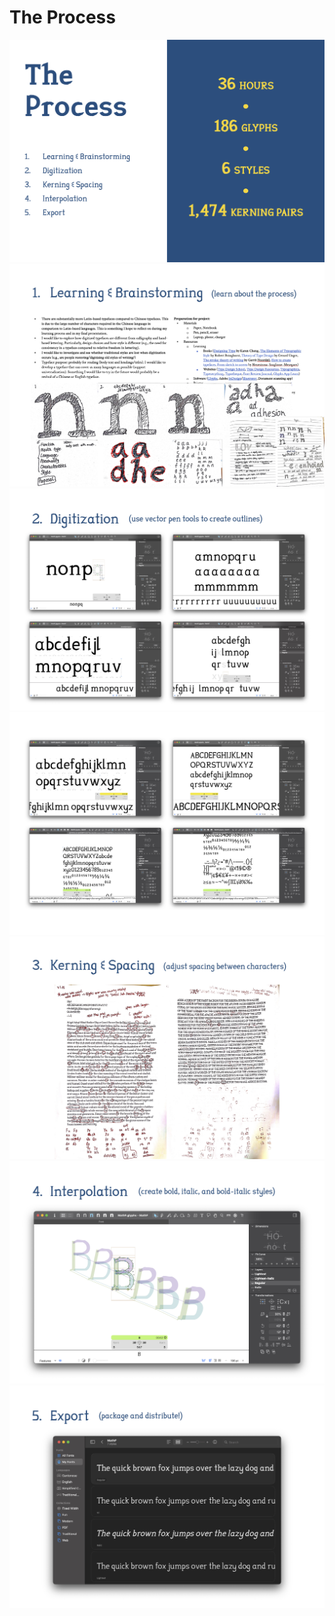 # The Process
![](https://github.com/ChJus/Eternum/blob/main/docs/assets/images/3.png)
![](https://github.com/ChJus/Eternum/blob/main/docs/assets/images/4.jpg)
![](https://github.com/ChJus/Eternum/blob/main/docs/assets/images/5.jpg)
![](https://github.com/ChJus/Eternum/blob/main/docs/assets/images/6.jpg)
![](https://github.com/ChJus/Eternum/blob/main/docs/assets/images/7.jpeg)
![](https://github.com/ChJus/Eternum/blob/main/docs/assets/images/8.jpg)
![](https://github.com/ChJus/Eternum/blob/main/docs/assets/images/9.jpg)
